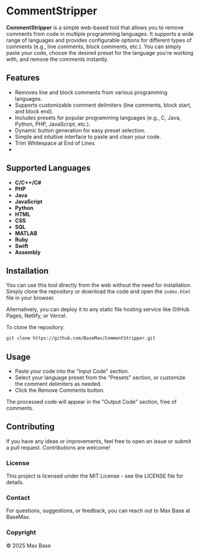 # CommentStripper

**CommentStripper** is a simple web-based tool that allows you to remove comments from code in multiple programming languages. It supports a wide range of languages and provides configurable options for different types of comments (e.g., line comments, block comments, etc.). You can simply paste your code, choose the desired preset for the language you're working with, and remove the comments instantly.

## Features

- Removes line and block comments from various programming languages.
- Supports customizable comment delimiters (line comments, block start, and block end).
- Includes presets for popular programming languages (e.g., C, Java, Python, PHP, JavaScript, etc.).
- Dynamic button generation for easy preset selection.
- Simple and intuitive interface to paste and clean your code.
- Trim Whitespace at End of Lines
- 
## Supported Languages

- **C/C++/C#**
- **PHP**
- **Java**
- **JavaScript**
- **Python**
- **HTML**
- **CSS**
- **SQL**
- **MATLAB**
- **Ruby**
- **Swift**
- **Assembly**

## Installation

You can use this tool directly from the web without the need for installation. Simply clone the repository or download the code and open the `index.html` file in your browser.

Alternatively, you can deploy it to any static file hosting service like GitHub Pages, Netlify, or Vercel.

To clone the repository:

```bash
git clone https://github.com/BaseMax/CommentStripper.git
```

## Usage

- Paste your code into the "Input Code" section.
- Select your language preset from the "Presets" section, or customize the comment delimiters as needed.
- Click the Remove Comments button.

The processed code will appear in the "Output Code" section, free of comments.

## Contributing

If you have any ideas or improvements, feel free to open an issue or submit a pull request. Contributions are welcome!

### License

This project is licensed under the MIT License - see the LICENSE file for details.

### Contact

For questions, suggestions, or feedback, you can reach out to Max Base at BaseMax.

### Copyright

© 2025 Max Base
